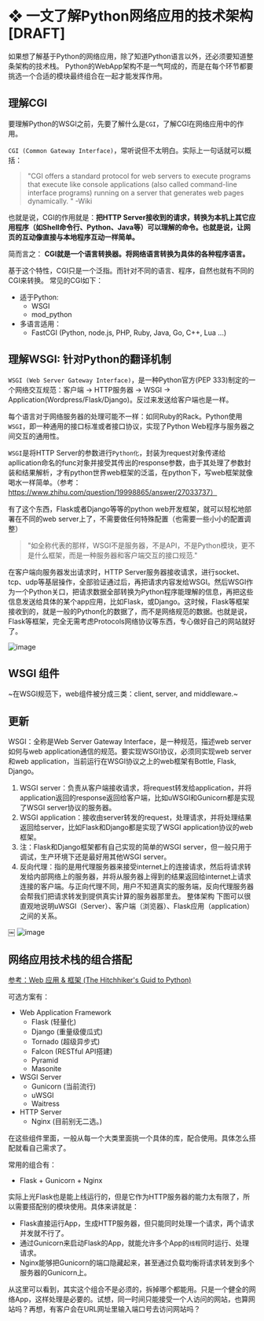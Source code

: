 # ❖ 一文了解Python网络应用的技术架构 [DRAFT]

如果想了解基于Python的网络应用，除了知道Python语言以外，还必须要知道整条架构的技术栈。
Python的WebApp架构不是一气呵成的，而是在每个环节都要挑选一个合适的模块最终组合在一起才能发挥作用。


## 理解CGI

要理解Python的WSGI之前，先要了解什么是`CGI`，了解CGI在网络应用中的作用。

`CGI (Common Gateway Interface)`，常听说但不太明白。实际上一句话就可以概括：

> "CGI offers a standard protocol for web servers to execute programs that execute like console applications (also called command-line interface programs) running on a server that generates web pages dynamically. " -Wiki

也就是说，CGI的作用就是：**把HTTP Server接收到的请求，转换为本机上其它应用程序（如Shell命令行、Python、Java等）可以理解的命令。也就是说，让网页的互动像直接与本地程序互动一样简单。**

简而言之：
**CGI就是一个语言转换器。将网络语言转换为具体的各种程序语言。**

基于这个特性，CGI只是一个泛指。而针对不同的语言、程序，自然也就有不同的CGI来转换。
常见的CGI如下：
- 适于Python:
    - WSGI
    - mod_python
- 多语言适用：
    - FastCGI (Python, node.js, PHP, Ruby, Java, Go, C++, Lua ...)


## 理解WSGI: 针对Python的翻译机制

`WSGI (Web Server Gateway Interface)`，是一种Python官方(PEP 333)制定的一个网络交互规范：客户端 -> HTTP服务器 -> WSGI -> Application(Wordpress/Flask/Django)。反过来发送给客户端也是一样。

每个语言对于网络服务器的处理可能不一样：如同Ruby的Rack。Python使用`WSGI`，即一种通用的接口标准或者接口协议，实现了Python Web程序与服务器之间交互的通用性。

`WSGI`是将HTTP Server的参数进行`Python化`，封装为request对象传递给apllication命名的func对象并接受其传出的response参数，由于其处理了参数封装和结果解析，才有python世界web框架的泛滥，在python下，写web框架就像喝水一样简单。（参考：https://www.zhihu.com/question/19998865/answer/27033737）

有了这个东西，Flask或者Django等等的python web开发框架，就可以轻松地部署在不同的web server上了，不需要做任何特殊配置（也需要一些小小的配置调整）

> "如全称代表的那样，WSGI不是服务器，不是API，不是Python模块，更不是什么框架，而是一种服务器和客户端交互的接口规范."

在客户端向服务器发出请求时，HTTP Server服务器接收请求，进行socket、tcp、udp等基层操作，全部验证通过后，再把请求内容发给WSGI。然后WSGI作为一个Python关口，把请求数据全部转换为Python程序能理解的信息，再把这些信息发送给具体的某个app应用，比如Flask，或Django。这时候，Flask等框架接收到的，就是一般的Python化的数据了，而不是网络规范的数据。也就是说，Flask等框架，完全无需考虑Protocols网络协议等东西，专心做好自己的网站就好了。

![image](https://user-images.githubusercontent.com/14041622/48410274-1ee23380-e779-11e8-96f0-df5e585b3722.png)

## WSGI 组件
~在WSGI规范下，web组件被分成三类：client, server, and middleware.~


## 更新

WSGI：全称是Web Server Gateway Interface，是一种规范，描述web server如何与web application通信的规范。要实现WSGI协议，必须同实现web server和web application，当前运行在WSGI协议之上的web框架有Bottle, Flask, Django。

1. WSGI server：负责从客户端接收请求，将request转发给application，并将application返回的response返回给客户端，比如uWSGI和Gunicorn都是实现了WSGI server协议的服务器。
2. WSGI application：接收由server转发的request，处理请求，并将处理结果返回给server，比如Flask和Django都是实现了WSGI application协议的web框架。
3. 注：Flask和Django框架都有自己实现的简单的WSGI server，但一般只用于调试，生产环境下还是最好用其他WSGI server。
4. 反向代理：指的是用代理服务器来接受internet上的连接请求，然后将请求转发给内部网络上的服务器，并将从服务器上得到的结果返回给internet上请求连接的客户端。与正向代理不同，用户不知道真实的服务端，反向代理服务器会帮我们把请求转发到提供真实计算的服务器那里去。
整体架构
下图可以很直观地说明uWSGI（Server）、客户端（浏览器）、Flask应用（application）之间的关系。

￼
![image](https://user-images.githubusercontent.com/14041622/53678715-c621b100-3cfd-11e9-9aa5-e3c83b0beb08.png)



## 网络应用技术栈的组合搭配

[参考：Web 应用 & 框架 (The Hitchhiker's Guid to Python)](https://pythonguidecn.readthedocs.io/zh/latest/scenarios/web.html)

可选方案有：
- Web Application Framework
    - Flask (轻量化)
    - Django (重量级傻瓜式)
    - Tornado (超级异步式)
    - Falcon (RESTful API搭建)
    - Pyramid
    - Masonite
- WSGI Server
    - Gunicorn (当前流行)
    - uWSGI
    - Waitress
- HTTP Server
    - Nginx (目前别无二选。)

在这些组件里面，一般从每一个大类里面挑一个具体的库，配合使用。具体怎么搭配就看自己需求了。

常用的组合有：
- Flask + Gunicorn + Nginx

实际上光Flask也是能上线运行的，但是它作为HTTP服务器的能力太有限了，所以需要搭配别的模块使用。具体来讲就是：
- Flask直接运行App，生成HTTP服务器，但只能同时处理一个请求，两个请求并发就不行了。
- 通过Gunicorn来启动Flask的App，就能允许多个App的`线程`同时运行、处理请求。
- Nginx能够把Gunicorn的端口隐藏起来，甚至通过负载均衡将请求转发到多个服务器的Gunicorn上。

从这里可以看到，其实这个组合不是必须的，拆掉哪个都能用。只是一个健全的网络App，这样处理是必要的。试想，同一时间只能接受一个人访问的网站，也算网站吗？再想，有客户会在URL网址里输入端口号去访问网站吗？

